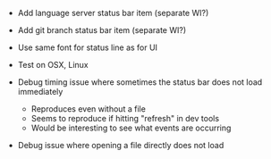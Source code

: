 - Add language server status bar item (separate WI?)
- Add git branch status bar item (separate WI?)

- Use same font for status line as for UI
- Test on OSX, Linux

- Debug timing issue where sometimes the status bar does not load immediately
    - Reproduces even without a file
    - Seems to reproduce if hitting "refresh" in dev tools
    - Would be interesting to see what events are occurring

- Debug issue where opening a file directly does not load
